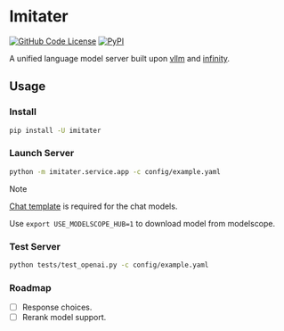 # Imitater

[![GitHub Code License](https://img.shields.io/github/license/the-seeds/imitater)](LICENSE)
[![PyPI](https://img.shields.io/pypi/v/imitater)](https://pypi.org/project/imitater/)

A unified language model server built upon [vllm](https://github.com/vllm-project/vllm) and [infinity](https://github.com/michaelfeil/infinity).

## Usage

### Install


```bash
pip install -U imitater
```

### Launch Server

```bash
python -m imitater.service.app -c config/example.yaml
```

> [!NOTE]
> [Chat template](https://huggingface.co/docs/transformers/chat_templating) is required for the chat models.
>
> Use `export USE_MODELSCOPE_HUB=1` to download model from modelscope.

### Test Server

```bash
python tests/test_openai.py -c config/example.yaml
```

### Roadmap

- [ ] Response choices.
- [ ] Rerank model support.

